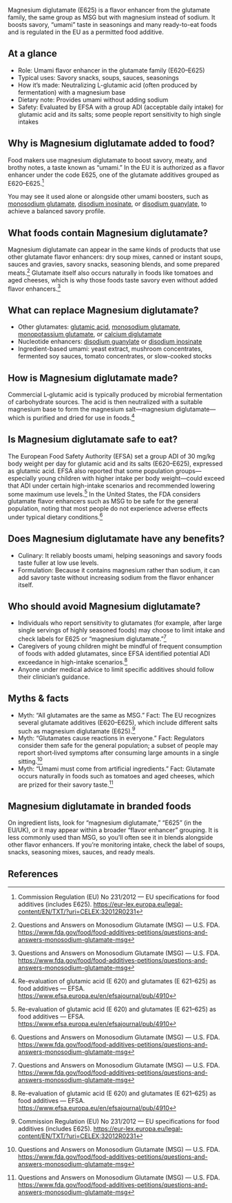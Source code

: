 Magnesium diglutamate (E625) is a flavor enhancer from the glutamate family, the same group as MSG but with magnesium instead of sodium. It boosts savory, “umami” taste in seasonings and many ready-to-eat foods and is regulated in the EU as a permitted food additive.

<!--more-->

## At a glance
- Role: Umami flavor enhancer in the glutamate family (E620–E625)
- Typical uses: Savory snacks, soups, sauces, seasonings
- How it’s made: Neutralizing L-glutamic acid (often produced by fermentation) with a magnesium base
- Dietary note: Provides umami without adding sodium
- Safety: Evaluated by EFSA with a group ADI (acceptable daily intake) for glutamic acid and its salts; some people report sensitivity to high single intakes

## Why is Magnesium diglutamate added to food?
Food makers use magnesium diglutamate to boost savory, meaty, and brothy notes, a taste known as “umami.” In the EU it is authorized as a flavor enhancer under the code E625, one of the glutamate additives grouped as E620–E625.[^2]

You may see it used alone or alongside other umami boosters, such as [monosodium glutamate](/e621-monosodium-glutamate), [disodium inosinate](/e631-disodium-inosinate), or [disodium guanylate](/e627-disodium-guanylate), to achieve a balanced savory profile.

## What foods contain Magnesium diglutamate?
Magnesium diglutamate can appear in the same kinds of products that use other glutamate flavor enhancers: dry soup mixes, canned or instant soups, sauces and gravies, savory snacks, seasoning blends, and some prepared meats.[^3] Glutamate itself also occurs naturally in foods like tomatoes and aged cheeses, which is why those foods taste savory even without added flavor enhancers.[^3]

## What can replace Magnesium diglutamate?
- Other glutamates: [glutamic acid](/e620-glutamic-acid), [monosodium glutamate](/e621-monosodium-glutamate), [monopotassium glutamate](/e622-monopotassium-glutamate), or [calcium diglutamate](/e623-calcium-diglutamate)
- Nucleotide enhancers: [disodium guanylate](/e627-disodium-guanylate) or [disodium inosinate](/e631-disodium-inosinate)
- Ingredient-based umami: yeast extract, mushroom concentrates, fermented soy sauces, tomato concentrates, or slow-cooked stocks

## How is Magnesium diglutamate made?
Commercial L‑glutamic acid is typically produced by microbial fermentation of carbohydrate sources. The acid is then neutralized with a suitable magnesium base to form the magnesium salt—magnesium diglutamate—which is purified and dried for use in foods.[^1]

## Is Magnesium diglutamate safe to eat?
The European Food Safety Authority (EFSA) set a group ADI of 30 mg/kg body weight per day for glutamic acid and its salts (E620–E625), expressed as glutamic acid. EFSA also reported that some population groups—especially young children with higher intake per body weight—could exceed that ADI under certain high-intake scenarios and recommended lowering some maximum use levels.[^1] In the United States, the FDA considers glutamate flavor enhancers such as MSG to be safe for the general population, noting that most people do not experience adverse effects under typical dietary conditions.[^3]

## Does Magnesium diglutamate have any benefits?
- Culinary: It reliably boosts umami, helping seasonings and savory foods taste fuller at low use levels.
- Formulation: Because it contains magnesium rather than sodium, it can add savory taste without increasing sodium from the flavor enhancer itself.

## Who should avoid Magnesium diglutamate?
- Individuals who report sensitivity to glutamates (for example, after large single servings of highly seasoned foods) may choose to limit intake and check labels for E625 or “magnesium diglutamate.”[^3]
- Caregivers of young children might be mindful of frequent consumption of foods with added glutamates, since EFSA identified potential ADI exceedance in high-intake scenarios.[^1]
- Anyone under medical advice to limit specific additives should follow their clinician’s guidance.

## Myths & facts
- Myth: “All glutamates are the same as MSG.” Fact: The EU recognizes several glutamate additives (E620–E625), which include different salts such as magnesium diglutamate (E625).[^2]
- Myth: “Glutamates cause reactions in everyone.” Fact: Regulators consider them safe for the general population; a subset of people may report short‑lived symptoms after consuming large amounts in a single sitting.[^3]
- Myth: “Umami must come from artificial ingredients.” Fact: Glutamate occurs naturally in foods such as tomatoes and aged cheeses, which are prized for their savory taste.[^3]

## Magnesium diglutamate in branded foods
On ingredient lists, look for “magnesium diglutamate,” “E625” (in the EU/UK), or it may appear within a broader “flavor enhancer” grouping. It is less commonly used than MSG, so you’ll often see it in blends alongside other flavor enhancers. If you’re monitoring intake, check the label of soups, snacks, seasoning mixes, sauces, and ready meals.

## References
[^1]: Re-evaluation of glutamic acid (E 620) and glutamates (E 621–625) as food additives — EFSA. https://www.efsa.europa.eu/en/efsajournal/pub/4910
[^2]: Commission Regulation (EU) No 231/2012 — EU specifications for food additives (includes E625). https://eur-lex.europa.eu/legal-content/EN/TXT/?uri=CELEX:32012R0231
[^3]: Questions and Answers on Monosodium Glutamate (MSG) — U.S. FDA. https://www.fda.gov/food/food-additives-petitions/questions-and-answers-monosodium-glutamate-msg
